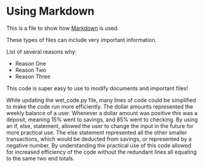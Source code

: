 # Using Markdown

This is a file to show how [Markdown](https://www.markdownguide.org/) is used.

These types of files can include very important information.

List of several reasons why:
- Reason One
- Reason Two
- Reason Three

This code is super easy to use to modify documents and important files!

While updating the wet_code.py file, many lines of code could be simplified to make the code run more efficiently.
The dollar amounts represented the weekly balance of a user.
Whenever a dollar amount was positive this was a deposit, meaning 15% went to savings, and 85% went to checking.
By using an if, else, statement, allowed the user to change the input in the future for more practical use.
The else statement represented all the other smaller transactions, which would be deducted from savings, or represented by a negative number.
By understanding the practical use of this code allowed for increased efficiency of the code without the redundant lines all equating to the same two end totals.


